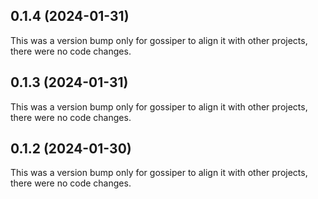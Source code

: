 ## 0.1.4 (2024-01-31)

This was a version bump only for gossiper to align it with other projects, there were no code changes.

## 0.1.3 (2024-01-31)

This was a version bump only for gossiper to align it with other projects, there were no code changes.

## 0.1.2 (2024-01-30)

This was a version bump only for gossiper to align it with other projects, there were no code changes.